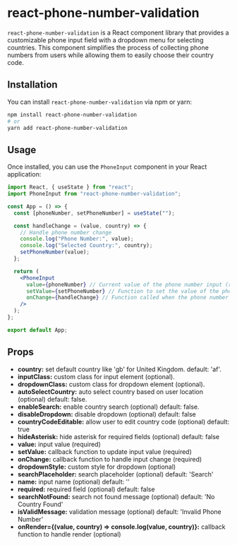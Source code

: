 # react-phone-number-validation

`react-phone-number-validation` is a React component library that provides a customizable phone input field with a dropdown menu for selecting countries. This component simplifies the process of collecting phone numbers from users while allowing them to easily choose their country code.

## Installation

You can install `react-phone-number-validation` via npm or yarn:

```bash
npm install react-phone-number-validation
# or
yarn add react-phone-number-validation
```

## Usage

Once installed, you can use the `PhoneInput` component in your React application:

```jsx
import React, { useState } from "react";
import PhoneInput from "react-phone-number-validation";

const App = () => {
  const [phoneNumber, setPhoneNumber] = useState("");

  const handleChange = (value, country) => {
    // Handle phone number change
    console.log("Phone Number:", value);
    console.log("Selected Country:", country);
    setPhoneNumber(value);
  };

  return (
    <PhoneInput
      value={phoneNumber} // Current value of the phone number input (required)
      setValue={setPhoneNumber} // Function to set the value of the phone number input (required)
      onChange={handleChange} // Function called when the phone number changes (required)
    />
  );
};

export default App;
```

## Props

- **country:** set default country like 'gb' for United Kingdom. default: 'af'.
- **inputClass:** custom class for input element (optional).
- **dropdownClass:** custom class for dropdown element (optional).
- **autoSelectCountry:** auto select country based on user location (optional) default: false.
- **enableSearch:** enable country search (optional) default: false.
- **disableDropdown:** disable dropdown (optional) default: false
- **countryCodeEditable:** allow user to edit country code (optional) default: true
- **hideAsterisk:** hide asterisk for required fields (optional) default: false
- **value:** input value (required)
- **setValue:** callback function to update input value (required)
- **onChange:** callback function to handle input change (required)
- **dropdownStyle:** custom style for dropdown (optional)
- **searchPlaceholder:** search placeholder (optional) default: 'Search'
- **name:** input name (optional) default: ''
- **required:** required field (optional) default: false
- **searchNotFound:** search not found message (optional) default: 'No Country Found'
- **isValidMessage:** validation message (optional) default: 'Invalid Phone Number'
- **onRender={(value, country) => console.log(value, country)}:** callback function to handle render (optional)
